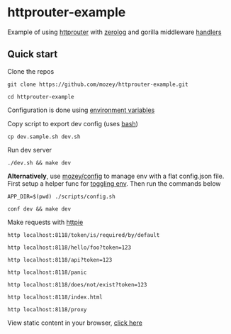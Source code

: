 # httprouter-example

Example of using [httprouter](https://github.com/julienschmidt/httprouter)
with [zerolog](https://github.com/rs/zerolog)
and gorilla middleware [handlers](https://github.com/gorilla/handlers)

## Quick start

Clone the repos

    git clone https://github.com/mozey/httprouter-example.git
    
    cd httprouter-example

Configuration is done using [environment variables](https://en.wikipedia.org/wiki/Environment_variable)

Copy script to export dev config (uses [bash](https://www.gnu.org/software/bash/))

    cp dev.sample.sh dev.sh 

Run dev server
    
    ./dev.sh && make dev
    
**Alternatively**,
use [mozey/config](https://github.com/mozey/config)
to manage env with a flat config.json file.
First setup a helper func for [toggling env](https://github.com/mozey/config#toggling-env).
Then run the commands below
    
    APP_DIR=$(pwd) ./scripts/config.sh
    
    conf dev && make dev
    
Make requests with [httpie](https://httpie.org/)
    
    http localhost:8118/token/is/required/by/default
    
    http localhost:8118/hello/foo?token=123
    
    http localhost:8118/api?token=123
    
    http localhost:8118/panic
    
    http localhost:8118/does/not/exist?token=123
    
    http localhost:8118/index.html
    
    http localhost:8118/proxy
    
View static content in your browser,
[click here](http://localhost:8118/)

